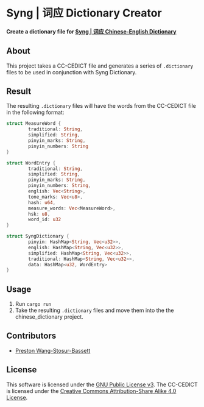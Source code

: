 # __Syng | 词应__ Dictionary Creator
#### Create a dictionary file for [Syng | 词应 Chinese-English Dictionary](http://syngdict.com)

## About
This project takes a CC-CEDICT file and generates a series of `.dictionary` files to be used in conjunction with Syng Dictionary. 

## __Result__
The resulting `.dictionary` files will have the words from the CC-CEDICT file in the following format:
```rust
struct MeasureWord {
        traditional: String,
        simplified: String,
        pinyin_marks: String,
        pinyin_numbers: String
}

struct WordEntry {
        traditional: String,
        simplified: String,
        pinyin_marks: String,
        pinyin_numbers: String,
        english: Vec<String>,
        tone_marks: Vec<u8>,
        hash: u64,
        measure_words: Vec<MeasureWord>,
        hsk: u8,
        word_id: u32
}

struct SyngDictionary {
        pinyin: HashMap<String, Vec<u32>>,
        english: HashMap<String, Vec<u32>>,
        simplified: HashMap<String, Vec<u32>>,
        traditional: HashMap<String, Vec<u32>>,
        data: HashMap<u32, WordEntry>
}
```

## __Usage__
1. Run `cargo run`
2. Take the resulting `.dictionary` files and move them into the the chinese_dictionary project. 

## __Contributors__
- [Preston Wang-Stosur-Bassett](http://www.stosur.info)

## __License__
This software is licensed under the [GNU Public License v3](https://www.gnu.org/licenses/gpl-3.0.en.html).
The CC-CEDICT is licensed under the [Creative Commons Attribution-Share Alike 4.0 License](https://creativecommons.org/licenses/by-sa/4.0/).
